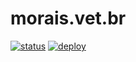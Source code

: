 # morais.vet.br

[![status](https://img.shields.io/website?down_message=offline&label=morais.vet.br&logo=cloudflare&logoColor=fff&up_message=online&url=https%3A%2F%2Fmorais.vet.br)](https://morais.vet.br/)
[![deploy](https://github.com/RodrigoDornelles/morais.vet.br/actions/workflows/deploy.yml/badge.svg?branch=main)](https://github.com/RodrigoDornelles/morais.vet.br/actions/workflows/deploy.yml)
